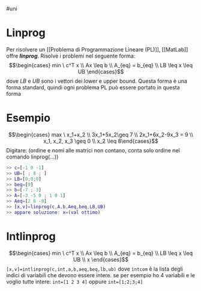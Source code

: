 #uni 
# Linprog
Per risolvere un [[Problema di Programmazione Lineare (PL)]], [[MatLab]] offre ___linprog___.
Risolve i problemi nel seguente forma: $$\begin{cases} min \ c^T x \\ Ax \leq b \\ A_{eq} = b_{eq} \\ LB \leq x \leq UB \end{cases}$$
dove $LB$ e $UB$ sono i vettori dei lower e upper bound.
Questa forma è una forma standard, quindi ogni problema PL può essere portato in questa forma
# Esempio
$$\begin{cases} max \ x_1+x_2 \\ 3x_1+5x_2\geq 7 \\ 2x_1+6x_2-9x_3 = 9 \\ x_1, x_2, x_3 \geq 0 \\ x_2 \leq 8\end{cases}$$
Digitare: (ordine e nomi alle matrici non contano, conta solo ordine nel comando linprog(...))
```matlab
>> c=[-1 0 -1]
>> UB=[ ; 8 ; ]
>> LB=[0;0;0]
>> beq=[9]
>> b=[-7 ; 3]
>> A=[-3 -5 0 ; 1 0 1]
>> Aeq=[2 6 -8]
>> [x,v]=linprog(c,A,b,Aeq,beq,LB,UB)
>> appare soluzione: x=(val ottimo)
```
# Intlinprog
$$\begin{cases} min \ c^T x \\ Ax \leq b \\ A_{eq} = b_{eq} \\ LB \leq x \leq UB \\ x \end{cases}$$
`[x,v]=intlinprog(c,int,a,b,aeq,beq,lb,ub)`
dove `intcom` è la lista degli indici di variabili che devono essere intere.
se per esempio ho 4 variabili e le voglio tutte intere: `int=[1 2 3 4]` oppure `int=[1;2;3;4]` 